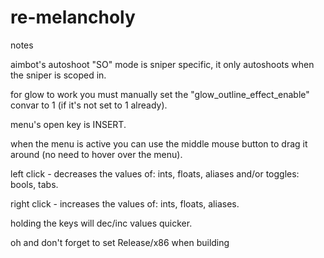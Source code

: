 # re-melancholy
notes

aimbot's autoshoot "SO" mode is sniper specific, it only autoshoots when the sniper is scoped in.

for glow to work you must manually set the "glow_outline_effect_enable" convar to 1 (if it's not set to 1 already).

menu's open key is INSERT.

when the menu is active you can use the middle mouse button to drag it around (no need to hover over the menu).

left click - decreases the values of: ints, floats, aliases and/or toggles: bools, tabs.

right click - increases the values of: ints, floats, aliases.

holding the keys will dec/inc values quicker.

oh and don't forget to set Release/x86 when building
